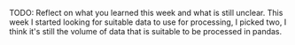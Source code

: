 TODO: Reflect on what you learned this week and what is still unclear.
This week I started looking for suitable data to use for processing, I picked two, I think it's still the volume of data that is suitable to be processed in pandas.